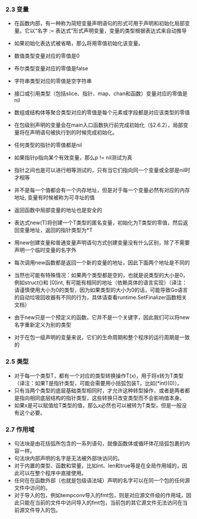 ### 2.3 变量

- 在函数内部，有一种称为简短变量声明语句的形式可用于声明和初始化局部变量。它以“名字 := 表达式”形式声明变量，变量的类型根据表达式来自动推导
- 如果初始化表达式被省略，那么将用零值初始化该变量。
- 数值类型变量对应的零值是0
- 布尔类型变量对应的零值是false
- 字符串类型对应的零值是空字符串
- 接口或引用类型（包括slice、指针、map、chan和函数）变量对应的零值是nil
- 数组或结构体等聚合类型对应的零值是每个元素或字段都是对应该类型的零值
- 在包级别声明的变量会在main入口函数执行前完成初始化（§2.6.2），局部变量将在声明语句被执行到的时候完成初始化。
- 任何类型的指针的零值都是nil

- 如果指针p指向某个有效变量，那么p != nil测试为真
- 指针之间也是可以进行相等测试的，只有当它们指向同一个变量或全部是nil时才相等
- 并不是每一个值都会有一个内存地址，但是对于每一个变量必然有对应的内存地址, 变量有时候被称为可寻址的值
- 返回函数中局部变量的地址也是安全的

- 表达式new(T)将创建一个T类型的匿名变量，初始化为T类型的零值，然后返回变量地址，返回的指针类型为*T
- 用new创建变量和普通变量声明语句方式创建变量没有什么区别，除了不需要声明一个临时变量的名字外
- 每次调用new函数都是返回一个新的变量的地址，因此下面两个地址是不同的
- 当然也可能有特殊情况：如果两个类型都是空的，也就是说类型的大小是0，例如struct{}和 [0]int, 有可能有相同的地址（依赖具体的语言实现）（译注：请谨慎使用大小为0的类型，因为如果类型的大小为0的话，可能导致Go语言的自动垃圾回收器有不同的行为，具体请查看runtime.SetFinalizer函数相关文档）
- 由于new只是一个预定义的函数，它并不是一个关键字，因此我们可以将new名字重新定义为别的类型

- 对于在包一级声明的变量来说，它们的生命周期和整个程序的运行周期是一致的


### 2.5 类型

- 对于每一个类型T，都有一个对应的类型转换操作T(x)，用于将x转为T类型（译注：如果T是指针类型，可能会需要用小括弧包装T，比如(*int)(0)）。
- 只有当两个类型的底层基础类型相同时，才允许这种转型操作，或者是两者都是指向相同底层结构的指针类型，这些转换只改变类型而不会影响值本身。
- 如果x是可以赋值给T类型的值，那么x必然也可以被转为T类型，但是一般没有这个必要。


### 2.7 作用域
- 句法块是由花括弧所包含的一系列语句，就像函数体或循环体花括弧包裹的内容一样。
- 句法块内部声明的名字是无法被外部块访问的。
- 对于内置的类型、函数和常量，比如int、len和true等是在全局作用域的，因此可以在整个程序中直接使用。
- 任何在在函数外部（也就是包级语法域）声明的名字可以在同一个包的任何源文件中访问的。
- 对于导入的包，例如tempconv导入的fmt包，则是对应源文件级的作用域，因此只能在当前的文件中访问导入的fmt包，当前包的其它源文件无法访问在当前源文件导入的包。